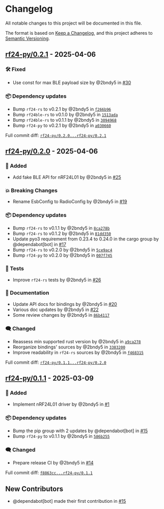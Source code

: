 # Changelog

All notable changes to this project will be documented in this file.

The format is based on [Keep a Changelog](https://keepachangelog.com/en/1.0.0/),
and this project adheres to [Semantic Versioning](https://semver.org/spec/v2.0.0.html).
<!-- markdownlint-disable MD024 -->

## [rf24-py/0.2.1] - 2025-04-06

### <!-- 4 --> 🛠️ Fixed

- Use const for max BLE payload size by @2bndy5 in [#30](https://github.com/nRF24/rf24-rs/pull/30)

### <!-- 6 --> 📦 Dependency updates

- Bump `rf24-rs` to v0.2.1 by @2bndy5 in [`f266b96`](https://github.com/nRF24/rf24-rs/commit/f266b9695f1c492cce1ea7720a6df4fde298c338)
- Bump `rf24ble-rs` to v0.1.0 by @2bndy5 in [`1513ada`](https://github.com/nRF24/rf24-rs/commit/1513ada7aa678588ef153cbe1511021efeb7b286)
- Bump `rf24ble-rs` to v0.1.1 by @2bndy5 in [`3094968`](https://github.com/nRF24/rf24-rs/commit/3094968d17f63dea1594b0438534319f3aac5e89)
- Bump `rf24-py` to v0.2.1 by @2bndy5 in [`a030660`](https://github.com/nRF24/rf24-rs/commit/a030660d255715c5069e92af745b9199b6e466a1)

[rf24-py/0.2.1]: https://github.com/nRF24/rf24-rs/compare/rf24-py/0.2.0...rf24-py/0.2.1

Full commit diff: [`rf24-py/0.2.0...rf24-py/0.2.1`][rf24-py/0.2.1]

## [rf24-py/0.2.0] - 2025-04-06

### <!-- 1 --> 🚀 Added

- Add fake BLE API for nRF24L01 by @2bndy5 in [#25](https://github.com/nRF24/rf24-rs/pull/25)

### <!-- 10 --> 💥 Breaking Changes

- Rename EsbConfig to RadioConfig by @2bndy5 in [#19](https://github.com/nRF24/rf24-rs/pull/19)

### <!-- 6 --> 📦 Dependency updates

- Bump `rf24-rs` to v0.1.1 by @2bndy5 in [`8ca278b`](https://github.com/nRF24/rf24-rs/commit/8ca278bbbff72514c8c84001bbd3480d4ba7d1d9)
- Bump `rf24-rs` to v0.1.2 by @2bndy5 in [`81dd350`](https://github.com/nRF24/rf24-rs/commit/81dd350634880a4a76f3817e0e85d8099490fb37)
- Update pyo3 requirement from 0.23.4 to 0.24.0 in the cargo group by @dependabot[bot] in [#17](https://github.com/nRF24/rf24-rs/pull/17)
- Bump `rf24-rs` to v0.2.0 by @2bndy5 in [`5ce9ac4`](https://github.com/nRF24/rf24-rs/commit/5ce9ac456ec1e1bb00613e433ec8636919c58495)
- Bump `rf24-py` to v0.2.0 by @2bndy5 in [`007f745`](https://github.com/nRF24/rf24-rs/commit/007f745b384d711ef03e7f7122d084743bd66442)

### <!-- 7 -->🚦 Tests

- Improve ``rf24-rs`` tests by @2bndy5 in [#26](https://github.com/nRF24/rf24-rs/pull/26)

### <!-- 8 --> 📝 Documentation

- Update API docs for bindings by @2bndy5 in [#20](https://github.com/nRF24/rf24-rs/pull/20)
- Various doc updates by @2bndy5 in [#22](https://github.com/nRF24/rf24-rs/pull/22)
- Some review changes by @2bndy5 in [`86b4117`](https://github.com/nRF24/rf24-rs/commit/86b4117722fccb55e7b09187b61969401ffaee1e)

### <!-- 9 --> 🗨️ Changed

- Reassess min supported rust version by @2bndy5 in [`a9ca278`](https://github.com/nRF24/rf24-rs/commit/a9ca278b3ed38a682bba54bbf32de2b874ae9097)
- Reorganize bindings' sources by @2bndy5 in [`3383200`](https://github.com/nRF24/rf24-rs/commit/33832000723857bf7b09a94c4ab892adc9cc66bf)
- Improve readability in `rf24-rs` sources by @2bndy5 in [`f468315`](https://github.com/nRF24/rf24-rs/commit/f4683153d72bd67b0a7707a3a922a0d03b852164)

[rf24-py/0.2.0]: https://github.com/nRF24/rf24-rs/compare/rf24-py/0.1.1...rf24-py/0.2.0

Full commit diff: [`rf24-py/0.1.1...rf24-py/0.2.0`][rf24-py/0.2.0]

## [rf24-py/0.1.1] - 2025-03-09

### <!-- 1 --> 🚀 Added

- Implement nRF24L01 driver by @2bndy5 in [#1](https://github.com/nRF24/rf24-rs/pull/1)

### <!-- 6 --> 📦 Dependency updates

- Bump the pip group with 2 updates by @dependabot[bot] in [#15](https://github.com/nRF24/rf24-rs/pull/15)
- Bump `rf24-py` to v0.1.1 by @2bndy5 in [`586b255`](https://github.com/nRF24/rf24-rs/commit/586b255c8ca1266bbef382b4eb3677ec87a6e79f)

### <!-- 9 --> 🗨️ Changed

- Prepare release CI by @2bndy5 in [#14](https://github.com/nRF24/rf24-rs/pull/14)

[rf24-py/0.1.1]: https://github.com/nRF24/rf24-rs/compare/f8863cc36d66708bfa0fb2fb1a219c7b2f97f7d6...rf24-py/0.1.1

Full commit diff: [`f8863cc...rf24-py/0.1.1`][rf24-py/0.1.1]

## New Contributors

- @dependabot[bot] made their first contribution in [#15](https://github.com/nRF24/rf24-rs/pull/15)<!-- generated by git-cliff -->
